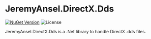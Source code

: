 # JeremyAnsel.DirectX.Dds

[![NuGet Version](https://buildstats.info/nuget/JeremyAnsel.DirectX.Dds)](https://www.nuget.org/packages/JeremyAnsel.DirectX.Dds)
![License](https://img.shields.io/github/license/JeremyAnsel/JeremyAnsel.DirectX.Dds)

JeremyAnsel.DirectX.Dds is a .Net library to handle DirectX .dds files.

